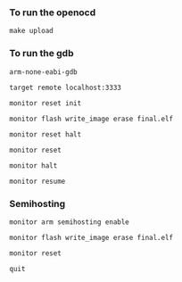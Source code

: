 ### To run the openocd
```
make upload
```

### To run the gdb
```
arm-none-eabi-gdb
```
```
target remote localhost:3333
```
```
monitor reset init
```
```
monitor flash write_image erase final.elf
```
```
monitor reset halt
```
```
monitor reset
```
```
monitor halt
```

```
monitor resume
```
### Semihosting
```
monitor arm semihosting enable
```
```
monitor flash write_image erase final.elf
```
```
monitor reset
```
```
quit
```


